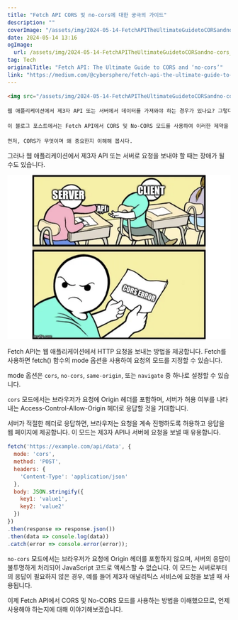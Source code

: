 ```yaml
---
title: "Fetch API CORS 및 no-cors에 대한 궁극의 가이드"
description: ""
coverImage: "/assets/img/2024-05-14-FetchAPITheUltimateGuidetoCORSandno-cors_0.png"
date: 2024-05-14 13:16
ogImage: 
  url: /assets/img/2024-05-14-FetchAPITheUltimateGuidetoCORSandno-cors_0.png
tag: Tech
originalTitle: "Fetch API: The Ultimate Guide to CORS and ‘no-cors’"
link: "https://medium.com/@cybersphere/fetch-api-the-ultimate-guide-to-cors-and-no-cors-cbcef88d371e"
---
```



```markdown
<img src="/assets/img/2024-05-14-FetchAPITheUltimateGuidetoCORSandno-cors_0.png" />

웹 애플리케이션에서 제3자 API 또는 서버에서 데이터를 가져와야 하는 경우가 있나요? 그렇다면, 요청한 데이터에 액세스하는 데 방해가 되는 Cross-Origin Resource Sharing (CORS) 오류를 만날 수도 있습니다.

이 블로그 포스트에서는 Fetch API에서 CORS 및 No-CORS 모드를 사용하여 이러한 제약을 극복하고 외부 소스에서 데이터를 성공적으로 가져오는 방법을 살펴볼 것입니다.

먼저, CORS가 무엇이며 왜 중요한지 이해해 봅시다.
```



그러나 웹 애플리케이션에서 제3자 API 또는 서버로 요청을 보내야 할 때는 장애가 될 수도 있습니다.

![image](/assets/img/2024-05-14-FetchAPITheUltimateGuidetoCORSandno-cors_1.png)

Fetch API는 웹 애플리케이션에서 HTTP 요청을 보내는 방법을 제공합니다. Fetch를 사용하면 fetch() 함수의 mode 옵션을 사용하여 요청의 모드를 지정할 수 있습니다.

mode 옵션은 `cors`, `no-cors`, `same-origin`, 또는 `navigate` 중 하나로 설정할 수 있습니다.



`cors` 모드에서는 브라우저가 요청에 Origin 헤더를 포함하며, 서버가 허용 여부를 나타내는 Access-Control-Allow-Origin 헤더로 응답할 것을 기대합니다.

서버가 적절한 헤더로 응답하면, 브라우저는 요청을 계속 진행하도록 허용하고 응답을 웹 페이지에 제공합니다. 이 모드는 제3자 API나 서버에 요청을 보낼 때 유용합니다.

```js
fetch('https://example.com/api/data', {
  mode: 'cors',
  method: 'POST',
  headers: {
    'Content-Type': 'application/json'
  },
  body: JSON.stringify({
    key1: 'value1',
    key2: 'value2'
  })
})
.then(response => response.json())
.then(data => console.log(data))
.catch(error => console.error(error));
```

`no-cors` 모드에서는 브라우저가 요청에 Origin 헤더를 포함하지 않으며, 서버의 응답이 불투명하게 처리되어 JavaScript 코드로 액세스할 수 없습니다. 이 모드는 서버로부터의 응답이 필요하지 않은 경우, 예를 들어 제3자 애널리틱스 서비스에 요청을 보낼 때 사용됩니다.



이제 Fetch API에서 CORS 및 No-CORS 모드를 사용하는 방법을 이해했으므로, 언제 사용해야 하는지에 대해 이야기해보겠습니다.